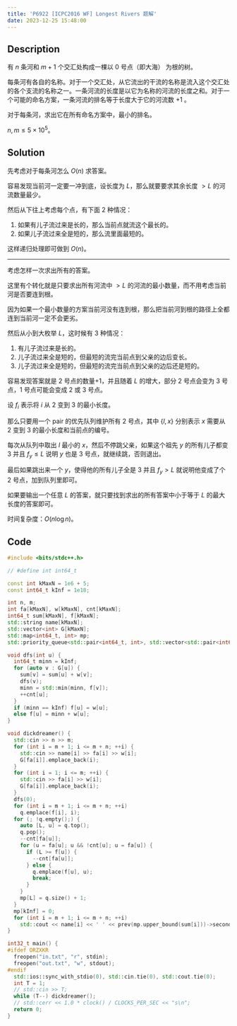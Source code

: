 ```yaml
---
title: 'P6922 [ICPC2016 WF] Longest Rivers 题解'
date: 2023-12-25 15:48:00
---
```


## Description

有 $n$ 条河和 $m+1$ 个交汇处构成一棵以 $0$ 号点（即大海） 为根的树。

每条河有各自的名称。对于一个交汇处，从它流出的干流的名称是流入这个交汇处的各个支流的名称之一。一条河流的长度是以它为名称的河流的长度之和。对于一个可能的命名方案，一条河流的排名等于长度大于它的河流数 $+1$ 。

对于每条河，求出它在所有命名方案中，最小的排名。

$n,m\leq 5\times 10^5$。

## Solution

先考虑对于每条河怎么 $O(n)$ 求答案。

容易发现当前河一定要一冲到底，设长度为 $L$，那么就要要求其余长度 $>L$ 的河流数量最少。

然后从下往上考虑每个点，有下面 2 种情况：

1. 如果有儿子流过来是长的，那么当前点就流这个最长的。
2. 如果儿子流过来全是短的，那么流里面最短的。

这样递归处理即可做到 $O(n)$。

---

考虑怎样一次求出所有的答案。

这里有个转化就是只要求出所有河流中 $>L$ 的河流的最小数量，而不用考虑当前河是否要连到根。

因为如果一个最小数量的方案当前河没有连到根，那么把当前河到根的路径上全都连到当前河一定不会更劣。

然后从小到大枚举 $L$，这时候有 3 种情况：

1. 有儿子流过来是长的。
2. 儿子流过来全是短的，但最短的流完当前点到父亲的边后变长。
3. 儿子流过来全是短的，但最短的流完当前点到父亲的边后还是短的。

容易发现答案就是 2 号点的数量$+1$，并且随着 $L$ 的增大，部分 2 号点会变为 3 号点，1 号点可能会变成 2 或 3 号点。

设 $f_i$ 表示将 $i$ 从 2 变到 3 的最小长度。

那么只要用一个 pair 的优先队列维护所有 2 号点，其中 $\{l,x\}$ 分别表示 $x$ 需要从 2 变到 3 的最小长度和当前点的编号。

每次从队列中取出 $l$ 最小的 $x$，然后不停跳父亲，如果这个祖先 $y$ 的所有儿子都变 3 并且 $f_y\leq L$ 说明 $y$ 也是 3 号点，就继续跳，否则退出。

最后如果跳出来一个 $y$，使得他的所有儿子全是 3 并且 $f_y>L$ 就说明他变成了个 2 号点，加到队列里即可。

如果要输出一个任意 $L$ 的答案，就只要找到求出的所有答案中小于等于 $L$ 的最大长度的答案即可。

时间复杂度：$O(n\log n)$。

## Code

```cpp
#include <bits/stdc++.h>

// #define int int64_t

const int kMaxN = 1e6 + 5;
const int64_t kInf = 1e18;

int n, m;
int fa[kMaxN], w[kMaxN], cnt[kMaxN];
int64_t sum[kMaxN], f[kMaxN];
std::string name[kMaxN];
std::vector<int> G[kMaxN];
std::map<int64_t, int> mp;
std::priority_queue<std::pair<int64_t, int>, std::vector<std::pair<int64_t, int>>, std::greater<std::pair<int64_t, int>>> q;

void dfs(int u) {
  int64_t minn = kInf;
  for (auto v : G[u]) {
    sum[v] = sum[u] + w[v];
    dfs(v);
    minn = std::min(minn, f[v]);
    ++cnt[u];
  }
  if (minn == kInf) f[u] = w[u];
  else f[u] = minn + w[u];
}

void dickdreamer() {
  std::cin >> n >> m;
  for (int i = m + 1; i <= m + n; ++i) {
    std::cin >> name[i] >> fa[i] >> w[i];
    G[fa[i]].emplace_back(i);
  }
  for (int i = 1; i <= m; ++i) {
    std::cin >> fa[i] >> w[i];
    G[fa[i]].emplace_back(i);
  }
  dfs(0);
  for (int i = m + 1; i <= m + n; ++i)
    q.emplace(f[i], i);
  for (; !q.empty();) {
    auto [L, u] = q.top();
    q.pop();
    --cnt[fa[u]];
    for (u = fa[u]; u && !cnt[u]; u = fa[u]) {
      if (L >= f[u]) {
        --cnt[fa[u]];
      } else {
        q.emplace(f[u], u);
        break;
      }
    }
    mp[L] = q.size() + 1;
  }
  mp[kInf] = 0;
  for (int i = m + 1; i <= m + n; ++i)
    std::cout << name[i] << ' ' << prev(mp.upper_bound(sum[i]))->second << '\n';
}

int32_t main() {
#ifdef ORZXKR
  freopen("in.txt", "r", stdin);
  freopen("out.txt", "w", stdout);
#endif
  std::ios::sync_with_stdio(0), std::cin.tie(0), std::cout.tie(0);
  int T = 1;
  // std::cin >> T;
  while (T--) dickdreamer();
  // std::cerr << 1.0 * clock() / CLOCKS_PER_SEC << "s\n";
  return 0;
}
```